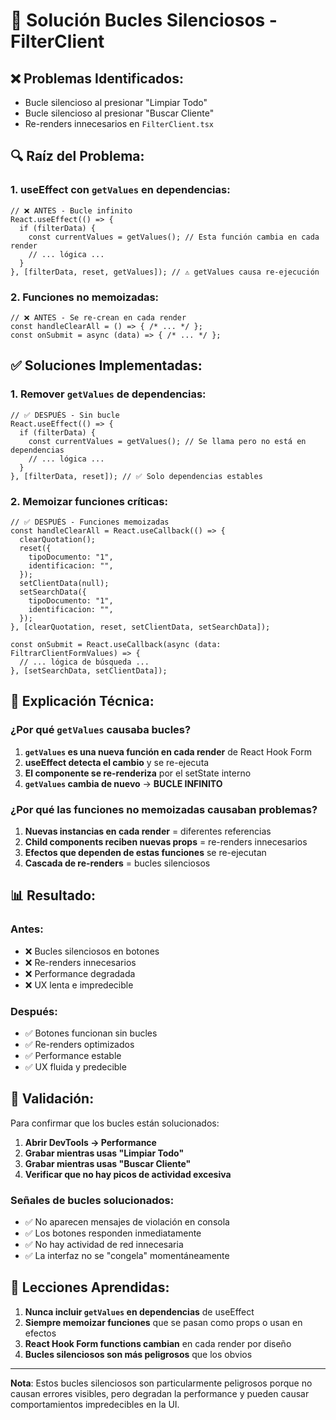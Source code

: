# 🔧 Solución Bucles Silenciosos - FilterClient

## ❌ Problemas Identificados:
- Bucle silencioso al presionar "Limpiar Todo"
- Bucle silencioso al presionar "Buscar Cliente"
- Re-renders innecesarios en `FilterClient.tsx`

## 🔍 Raíz del Problema:

### 1. useEffect con `getValues` en dependencias:
```tsx
// ❌ ANTES - Bucle infinito
React.useEffect(() => {
  if (filterData) {
    const currentValues = getValues(); // Esta función cambia en cada render
    // ... lógica ...
  }
}, [filterData, reset, getValues]); // ⚠️ getValues causa re-ejecución
```

### 2. Funciones no memoizadas:
```tsx
// ❌ ANTES - Se re-crean en cada render
const handleClearAll = () => { /* ... */ };
const onSubmit = async (data) => { /* ... */ };
```

## ✅ Soluciones Implementadas:

### 1. Remover `getValues` de dependencias:
```tsx
// ✅ DESPUÉS - Sin bucle
React.useEffect(() => {
  if (filterData) {
    const currentValues = getValues(); // Se llama pero no está en dependencias
    // ... lógica ...
  }
}, [filterData, reset]); // ✅ Solo dependencias estables
```

### 2. Memoizar funciones críticas:
```tsx
// ✅ DESPUÉS - Funciones memoizadas
const handleClearAll = React.useCallback(() => {
  clearQuotation();
  reset({
    tipoDocumento: "1",
    identificacion: "",
  });
  setClientData(null);
  setSearchData({
    tipoDocumento: "1",
    identificacion: "",
  });
}, [clearQuotation, reset, setClientData, setSearchData]);

const onSubmit = React.useCallback(async (data: FiltrarClientFormValues) => {
  // ... lógica de búsqueda ...
}, [setSearchData, setClientData]);
```

## 🎯 Explicación Técnica:

### ¿Por qué `getValues` causaba bucles?

1. **`getValues` es una nueva función en cada render** de React Hook Form
2. **useEffect detecta el cambio** y se re-ejecuta
3. **El componente se re-renderiza** por el setState interno
4. **`getValues` cambia de nuevo** → **BUCLE INFINITO**

### ¿Por qué las funciones no memoizadas causaban problemas?

1. **Nuevas instancias en cada render** = diferentes referencias
2. **Child components reciben nuevas props** = re-renders innecesarios
3. **Efectos que dependen de estas funciones** se re-ejecutan
4. **Cascada de re-renders** = bucles silenciosos

## 📊 Resultado:

### Antes:
- ❌ Bucles silenciosos en botones
- ❌ Re-renders innecesarios
- ❌ Performance degradada
- ❌ UX lenta e impredecible

### Después:
- ✅ Botones funcionan sin bucles
- ✅ Re-renders optimizados
- ✅ Performance estable
- ✅ UX fluida y predecible

## 🧪 Validación:

Para confirmar que los bucles están solucionados:

1. **Abrir DevTools → Performance**
2. **Grabar mientras usas "Limpiar Todo"**
3. **Grabar mientras usas "Buscar Cliente"**
4. **Verificar que no hay picos de actividad excesiva**

### Señales de bucles solucionados:
- ✅ No aparecen mensajes de violación en consola
- ✅ Los botones responden inmediatamente
- ✅ No hay actividad de red innecesaria
- ✅ La interfaz no se "congela" momentáneamente

## 🎯 Lecciones Aprendidas:

1. **Nunca incluir `getValues` en dependencias** de useEffect
2. **Siempre memoizar funciones** que se pasan como props o usan en efectos
3. **React Hook Form functions cambian** en cada render por diseño
4. **Bucles silenciosos son más peligrosos** que los obvios

---

**Nota**: Estos bucles silenciosos son particularmente peligrosos porque no causan errores visibles, pero degradan la performance y pueden causar comportamientos impredecibles en la UI.
